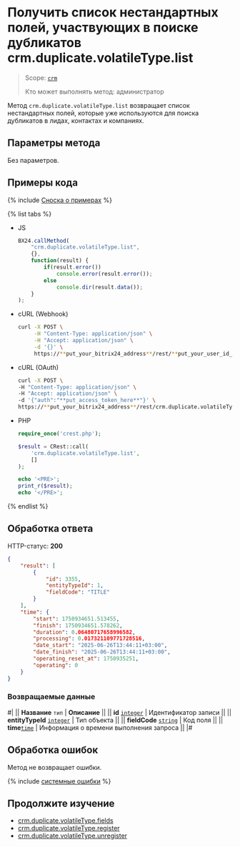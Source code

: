 # Получить список нестандартных полей, участвующих в поиске дубликатов crm.duplicate.volatileType.list

> Scope: [`crm`](../../../scopes/permissions.md)
>
> Кто может выполнять метод: администратор

Метод `crm.duplicate.volatileType.list` возвращает список нестандартных полей, которые уже используются для поиска дубликатов в лидах, контактах и компаниях.

## Параметры метода

Без параметров.

## Примеры кода

{% include [Сноска о примерах](../../../../_includes/examples.md) %}

{% list tabs %}

- JS

    ```js
    BX24.callMethod(
        "crm.duplicate.volatileType.list",
        {},
        function(result) {
            if(result.error())
                console.error(result.error());
            else
                console.dir(result.data());
        }
    );
    ```

- cURL (Webhook)

    ```bash
    curl -X POST \
         -H "Content-Type: application/json" \
         -H "Accept: application/json" \
         -d '{}' \
         https://**put_your_bitrix24_address**/rest/**put_your_user_id_here**/**put_your_webbhook_here**/crm.duplicate.volatileType.list
    ```

- cURL (OAuth)

    ```bash
    curl -X POST \
    -H "Content-Type: application/json" \
    -H "Accept: application/json" \
    -d '{"auth":"**put_access_token_here**"}' \
    https://**put_your_bitrix24_address**/rest/crm.duplicate.volatileType.list
    ```   

- PHP

    ```php
    require_once('crest.php');

    $result = CRest::call(
        'crm.duplicate.volatileType.list',
        []
    );

    echo '<PRE>';
    print_r($result);
    echo '</PRE>';
    ```

{% endlist %}

## Обработка ответа

HTTP-статус: **200**

```json
{
    "result": [
        {
            "id": 3355,
            "entityTypeId": 1,
            "fieldCode": "TITLE"
        }
    ],
    "time": {
        "start": 1750934651.513455,
        "finish": 1750934651.578262,
        "duration": 0.06480717658996582,
        "processing": 0.017321109771728516,
        "date_start": "2025-06-26T13:44:11+03:00",
        "date_finish": "2025-06-26T13:44:11+03:00",
        "operating_reset_at": 1750935251,
        "operating": 0
    }
}
```

### Возвращаемые данные

#|
|| **Название**
`тип` | **Описание** ||
|| **id**
[`integer`](../../../data-types.md) | Идентификатор записи ||
|| **entityTypeId**
[`integer`](../../../data-types.md) | Тип объекта ||
|| **fieldCode**
[`string`](../../../data-types.md) | Код поля ||
|| **time**[`time`](../../../data-types.md#time) | Информация о времени выполнения запроса ||
|#

## Обработка ошибок

Метод не возвращает ошибки.

{% include [системные ошибки](./../../../../_includes/system-errors.md) %}

## Продолжите изучение

- [crm.duplicate.volatileType.fields](./crm-duplicate-volatile-type-fields.md)
- [crm.duplicate.volatileType.register](./crm-duplicate-volatile-type-register.md)
- [crm.duplicate.volatileType.unregister](./crm-duplicate-volatile-type-unregister.md) 